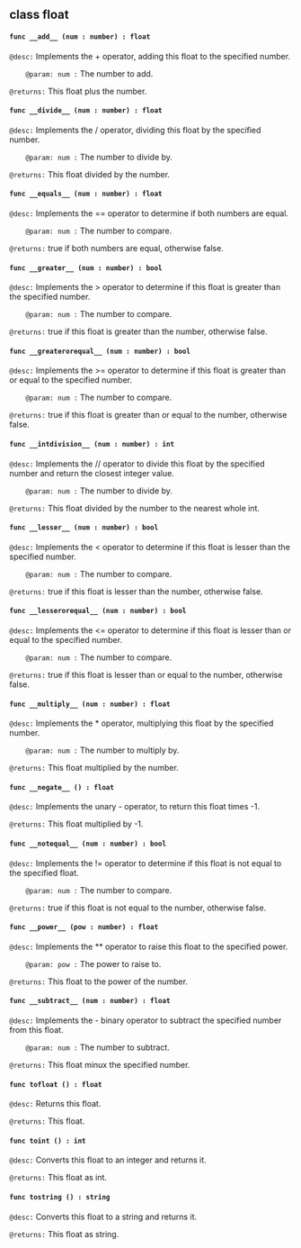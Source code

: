 ## class float

#### ```func __add__ (num : number) : float```


```@desc:``` Implements the + operator, adding this float to the specified number.

```    @param: num :``` The number to add.

```@returns:``` This float plus the number.

#### ```func __divide__ (num : number) : float```


```@desc:``` Implements the / operator, dividing this float by the specified number.

```    @param: num :``` The number to divide by.

```@returns:``` This float divided by the number.

#### ```func __equals__ (num : number) : float```


```@desc:``` Implements the == operator to determine if both numbers are equal.

```    @param: num :``` The number to compare.

```@returns:``` true if both numbers are equal, otherwise false.

#### ```func __greater__ (num : number) : bool```


```@desc:``` Implements the > operator to determine if this float is greater than the specified number.

```    @param: num :``` The number to compare.

```@returns:``` true if this float is greater than the number, otherwise false.

#### ```func __greaterorequal__ (num : number) : bool```


```@desc:``` Implements the >= operator to determine if this float is greater than or equal to the specified number.

```    @param: num :``` The number to compare.

```@returns:``` true if this float is greater than or equal to the number, otherwise false.

#### ```func __intdivision__ (num : number) : int```


```@desc:``` Implements the // operator to divide this float by the specified number and return the closest integer value.

```    @param: num :``` The number to divide by.

```@returns:``` This float divided by the number to the nearest whole int.

#### ```func __lesser__ (num : number) : bool```


```@desc:``` Implements the < operator to determine if this float is lesser than the specified number.

```    @param: num :``` The number to compare.

```@returns:``` true if this float is lesser than the number, otherwise false.

#### ```func __lesserorequal__ (num : number) : bool```


```@desc:``` Implements the <= operator to determine if this float is lesser than or equal to the specified number.

```    @param: num :``` The number to compare.

```@returns:``` true if this float is lesser than or equal to the number, otherwise false.

#### ```func __multiply__ (num : number) : float```


```@desc:``` Implements the * operator, multiplying this float by the specified number.

```    @param: num :``` The number to multiply by.

```@returns:``` This float multiplied by the number.

#### ```func __negate__ () : float```


```@desc:``` Implements the unary - operator, to return this float times -1.

```@returns:``` This float multiplied by -1.

#### ```func __notequal__ (num : number) : bool```


```@desc:``` Implements the != operator to determine if this float is not equal to the specified float.

```    @param: num :``` The number to compare.

```@returns:``` true if this float is not equal to the number, otherwise false.

#### ```func __power__ (pow : number) : float```


```@desc:``` Implements the ** operator to raise this float to the specified power.

```    @param: pow :``` The power to raise to.

```@returns:``` This float to the power of the number.

#### ```func __subtract__ (num : number) : float```


```@desc:``` Implements the - binary operator to subtract the specified number from this float.

```    @param: num :``` The number to subtract.

```@returns:``` This float minux the specified number.

#### ```func tofloat () : float```


```@desc:``` Returns this float.

```@returns:``` This float.

#### ```func toint () : int```


```@desc:``` Converts this float to an integer and returns it.

```@returns:``` This float as int.

#### ```func tostring () : string```


```@desc:``` Converts this float to a string and returns it.

```@returns:``` This float as string.

